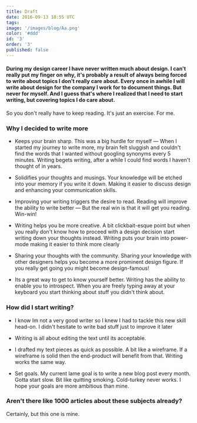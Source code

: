 ```yaml
---
title: Draft
date: 2016-09-13 18:55 UTC
tags:
image: '/images/blog/Aa.png'
color: '#ddd'
id: '3'
order: '3'
published: false
---
```


#### During my design career I have never written much about design. I can't really put my finger on why, it's probably a result of always being forced to write about topics I don't really care about. Every once in awhile I will write about design for the company I work for to document things. But never for myself. And I guess that's where I realized that I need to start writing, but covering topics I do care about.

So you don't really have to keep reading. It's just an exercise. For me.

### Why I decided to write more

- Keeps your brain sharp. This was a big hurdle for myself — When I started my journey to write more, my brain felt sluggish and couldn't find the words that I wanted without googling synonyms every 5 minutes. Writing begets writing, after a while I could find words I haven't thought of in years.

- Solidifies your thoughts and musings. Your knowledge will be etched into your memory if you write it down. Making it easier to discuss design and enhancing your communication skills.

- Improving your writing triggers the desire to read. Reading will improve the ability to write better — But the real win is that it will get you reading. Win-win!

- Writing helps you be more creative. A bit clickbait-esque point but when you really don't know how to proceed with a design decision start writing down your thoughts instead. Writing puts your brain into power-mode making it easier to think more clearly

- Sharing your thoughts with the community. Sharing your knowledge with other designers helps you become a more prominent design figure. If you really get going you might become design-famous!

- Its a great way to get to know yourself better. Writing has the ability to enable you to introspect. When you are freely typing away at your keyboard you start thinking about stuff you didn't think about.

### How did I start writing?

- I know Im not a very good writer so I knew I had to tackle this new skill head-on. I didn't hesitate to write bad stuff just to improve it later

- Writing is all about editing the text until its acceptable.

- I drafted my text pieces as quick as possible. A bit like a wireframe. If a wireframe is solid then the end-product will benefit from that. Writing works the same way.

- Set goals. My current lame goal is to write a new blog post every month. Gotta start slow. Bit like quitting smoking. Cold-turkey never works. I hope your goals are more ambitious than mine.


### Aren't there like 1000 articles about these subjects already?

Certainly, but this one is mine.
